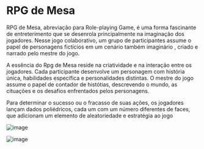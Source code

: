 # RPG de Mesa
  RPG de Mesa, abreviação para Role-playing Game, é uma forma fascinante de entreterimento que se desenrola principalmente na imaginação dos jogadores. Nesse jogo colaborativo, um grupo de participantes assume o papel de personagens fictícios em um cenário também imaginário , criado e narrado pelo mestre do jogo.

  A essência do Rpg de Mesa reside na criatividade e na interação entre os jogadores. Cada participante desenvolve um personagem com história única, habilidades específica e personalidades distintas. O mestre do jogo assume o papel de contador de histótias, descrevendo o mundo, as cituações e os desafios enfrentados pelos personagens.

  Para determinar o sucesso ou o fracasso de suas ações, os jogadores lançam dados poliédricos, cada um com um número diferentes de faces, que adicionam um elemento de aleatoriedade e estratégia ao jogo

![image](https://github.com/ShaiKARALHO/Projeto_Marotos/assets/148061520/c2edc4e5-2912-40be-9c1b-bad2abd2cba1)

![image](https://github.com/ShaiKARALHO/Projeto_Marotos/assets/148061520/a2068e04-c813-4c10-92d2-530a0ee626ef)

